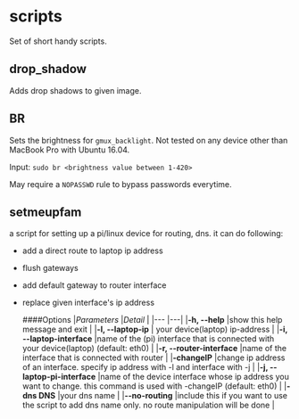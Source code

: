 # scripts
Set of short handy scripts.

## drop_shadow

Adds drop shadows to given image.

## BR

Sets the brightness for `gmux_backlight`. Not tested on any device other than MacBook Pro with Ubuntu 16.04.

Input: `sudo br <brightness value between 1-420>`

May require a `NOPASSWD` rule to bypass passwords everytime.

## setmeupfam

a script for setting up a pi/linux device for routing, dns.
it can do following:
* add a direct route to laptop ip address
* flush gateways
* add default gateway to router interface
* replace given interface's ip address

  ####Options
  |*Parameters*                    |*Detail*   |
  |---                             |---|
  |**-h, --help**                  |show this help message and exit   |
  |**-l, --laptop-ip**             | your device(laptop) ip-address  |
  |**-i, --laptop-interface**      |name of the (pi) interface that is connected with your device(laptop) (default: eth0)   |
  |**-r, --router-interface**      |name of the interface that is connected with router   |
  |**-changeIP**                                                       |change ip address of an interface. specify ip address with -l and interface with -j |
  |**-j, --laptop-pi-interface**   |name of the device interface whose ip address you want to change. this command is used with -changeIP (default: eth0)   |
  |**-dns DNS**                    |your dns name   |
  |**--no-routing**                |include this if you want to use the script to add dns name only. no route manipulation will be done   |
